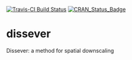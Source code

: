 [![Travis-CI Build Status](https://travis-ci.org/pierreroudier/dissever.svg?branch=master)](https://travis-ci.org/pierreroudier/dissever)
[![CRAN_Status_Badge](http://www.r-pkg.org/badges/version/dissever)](http://cran.r-project.org/web/packages/dissever)

# dissever
Dissever: a method for spatial downscaling

